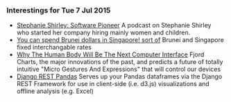 ### Interestings for Tue 7 Jul 2015

- [Stephanie Shirley: Software Pioneer](http://www.bbc.co.uk/programmes/p002w557/episodes/downloads.rss) A podcast on Stephanie Shirley who started her company hiring mainly women and children.
- [You can spend Brunei dollars in Singapore! sort of](http://www.reddit.com/r/singapore/comments/2lv6kl/eli5_why_does_singapore_and_brunei_have_fixed/) Brunei and Singapore fixed interchangable rates
- [Why The Human Body Will Be The Next Computer Interface](http://www.fastcodesign.com/1671960/why-the-human-body-will-be-the-next-computer-interface) Fjord Charts, the major innovations of the past, and predicts a future of totally intuitive "Micro Gestures And Expressions" that will control our devices
- [Django REST Pandas](https://github.com/wq/django-rest-pandas) Serves up your Pandas dataframes via the Django REST Framework for use in client-side (i.e. d3.js) visualizations and offline analysis (e.g. Excel)
